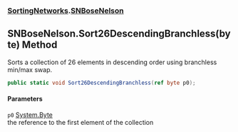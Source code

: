 ### [SortingNetworks](./SortingNetworks.md 'SortingNetworks').[SNBoseNelson](./SortingNetworks-SNBoseNelson.md 'SortingNetworks.SNBoseNelson')
## SNBoseNelson.Sort26DescendingBranchless(byte) Method
Sorts a collection of 26 elements in descending order using branchless min/max swap.  
```csharp
public static void Sort26DescendingBranchless(ref byte p0);
```
#### Parameters
<a name='SortingNetworks-SNBoseNelson-Sort26DescendingBranchless(byte)-p0'></a>
`p0` [System.Byte](https://docs.microsoft.com/en-us/dotnet/api/System.Byte 'System.Byte')  
the reference to the first element of the collection  
  
